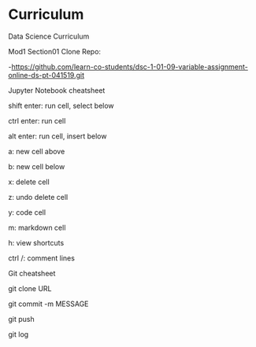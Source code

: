 # Curriculum
Data Science Curriculum

Mod1 Section01 Clone Repo:

-https://github.com/learn-co-students/dsc-1-01-09-variable-assignment-online-ds-pt-041519.git

Jupyter Notebook cheatsheet

shift enter: run cell, select below

ctrl enter: run cell

alt enter: run cell, insert below

a: new cell above

b: new cell below

x: delete cell

z: undo delete cell

y: code cell

m: markdown cell

h: view shortcuts

ctrl /: comment lines


Git cheatsheet

git clone URL

git commit -m MESSAGE

git push

git log
